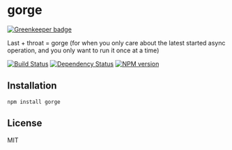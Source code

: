 # gorge

[![Greenkeeper badge](https://badges.greenkeeper.io/ForbesLindesay/gorge.svg)](https://greenkeeper.io/)

Last + throat = gorge (for when you only care about the latest started async operation, and you only want to run it once at a time)

[![Build Status](https://img.shields.io/travis/ForbesLindesay/gorge/master.svg)](https://travis-ci.org/ForbesLindesay/gorge)
[![Dependency Status](https://img.shields.io/david/ForbesLindesay/gorge.svg)](https://david-dm.org/ForbesLindesay/gorge)
[![NPM version](https://img.shields.io/npm/v/gorge.svg)](https://www.npmjs.com/package/gorge)

## Installation

    npm install gorge

## License

  MIT